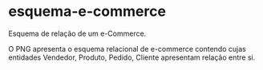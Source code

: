# esquema-e-commerce
Esquema de relação de um e-Commerce.

O PNG apresenta o esquema relacional de e-commerce contendo cujas entidades Vendedor, Produto, Pedido, Cliente apresentam relação entre si.
